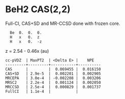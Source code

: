 BeH2 CAS(2,2)
=============

Full-CI, CAS+SD and MR-CCSD done with frozen core.

```
  Be  0.  0.  0.
  H   x   0.  z
  H   x   0.  -z
```

z = 2.54 - 0.46x  (au)

```
cc-pVDZ  | MaxPT2  | <Delta E> |    NPE    
---------+---------+-----------+----------
CAS      |         |  0.069455 |  0.016150
CAS+SD   | 2.9e-5  |  0.002201 |  0.002905
MRCEPA   | 3.0e-4  | -0.002208 |  0.003206
MRSC2    | 2.2e-4  |  0.001124 |  0.002050
MRCCSD   | 2.5e-4  |  0.000829 |  0.001737
FullCI   | 1.1e-4  |           | 
```

